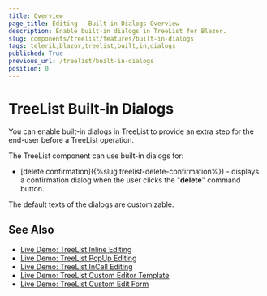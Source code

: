 ```yaml
---
title: Overview
page_title: Editing - Built-in Dialogs Overview
description: Enable built-in dialogs in TreeList for Blazor.
slug: components/treelist/features/built-in-dialogs
tags: telerik,blazor,treelist,built,in,dialogs
published: True
previous_url: /treelist/built-in-dialogs
position: 0
---
```


# TreeList Built-in Dialogs
You can enable built-in dialogs in TreeList to provide an extra step for the end-user before a TreeList operation.

The TreeList component can use built-in dialogs for: 

* [delete confirmation]({%slug treelist-delete-confirmation%}) - displays a confirmation dialog when the user clicks the "**delete**" command button.

The default texts of the dialogs are customizable.

## See Also

* [Live Demo: TreeList Inline Editing](https://demos.telerik.com/blazor-ui/treelist/editing-inline)
* [Live Demo: TreeList PopUp Editing](https://demos.telerik.com/blazor-ui/treelist/editing-popup)
* [Live Demo: TreeList InCell Editing](https://demos.telerik.com/blazor-ui/treelist/editing-incell)
* [Live Demo: TreeList Custom Editor Template](https://demos.telerik.com/blazor-ui/treelist/custom-editor)
* [Live Demo: TreeList Custom Edit Form](https://demos.telerik.com/blazor-ui/treelist/editing-custom-form)

